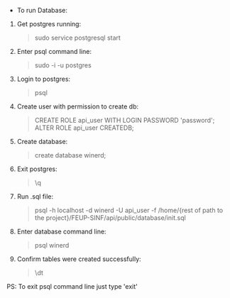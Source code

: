 - To run Database:

1. Get postgres running: 
    > sudo service postgresql start
2. Enter psql command line: 
    > sudo -i -u postgres
3. Login to postgres:
    > psql
4. Create user with permission to create db:
    > CREATE ROLE api_user WITH LOGIN PASSWORD 'password';
    > ALTER ROLE api_user CREATEDB;
5. Create database:
    > create database winerd;
6. Exit postgres:
    > \q
7. Run .sql file:
    > psql -h localhost -d winerd -U api_user -f /home/{rest of path to the project}/FEUP-SINF/api/public/database/init.sql
8. Enter database command line:
    > psql winerd 
9. Confirm tables were created successfully:
    > \dt

PS: To exit psql command line just type 'exit'